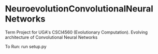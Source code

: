 # NeuroevolutionConvolutionalNeuralNetworks
Term Project for UGA's CSCI4560 (Evolutionary Computation). Evolving architecture of Convolutional Neural Networks

To Run: run setup.py
